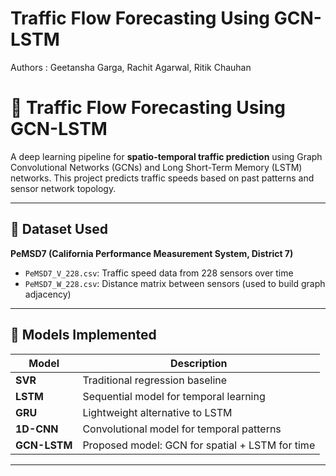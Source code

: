 # Traffic Flow Forecasting Using GCN-LSTM
Authors      : Geetansha Garga, Rachit Agarwal, Ritik Chauhan

# 🚦 Traffic Flow Forecasting Using GCN-LSTM

A deep learning pipeline for **spatio-temporal traffic prediction** using Graph Convolutional Networks (GCNs) and Long Short-Term Memory (LSTM) networks. This project predicts traffic speeds based on past patterns and sensor network topology.

---

## 📁 Dataset Used

**PeMSD7 (California Performance Measurement System, District 7)**  
- `PeMSD7_V_228.csv`: Traffic speed data from 228 sensors over time  
- `PeMSD7_W_228.csv`: Distance matrix between sensors (used to build graph adjacency)  

---

## 🧠 Models Implemented

| Model        | Description                                      |
|--------------|--------------------------------------------------|
| **SVR**      | Traditional regression baseline                  |
| **LSTM**     | Sequential model for temporal learning           |
| **GRU**      | Lightweight alternative to LSTM                  |
| **1D-CNN**   | Convolutional model for temporal patterns        |
| **GCN-LSTM** | Proposed model: GCN for spatial + LSTM for time  |

---

